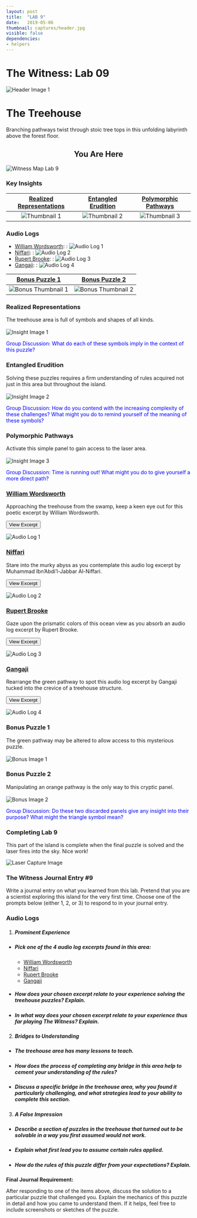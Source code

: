```yaml
---
layout: post
title:  "LAB 9"
date:   2019-05-06
thumbnail: captures/header.jpg
visible: false
dependencies:
- helpers
---
```


# **The Witness: Lab 09**

![Header Image 1](captures/header.jpg#header)
# The Treehouse

Branching pathways twist through stoic tree tops in this unfolding labyrinth above the forest floor.

## <center>You Are Here</center>

![Witness Map Lab 9](captures/Witness_Map_Lab9.jpg#capture)

### Key Insights

| [Realized Representations](#realized-representations) | [Entangled Erudition](#entangled-erudition) | [Polymorphic Pathways](#polymorphic-pathways) |
|:-:|:-:|:-:|
|![Thumbnail 1](captures/insight_1.jpg#thumbnail)| ![Thumbnail 2](captures/insight_2.jpg#thumbnail)| ![Thumbnail 3](captures/insight_3.jpg#thumbnail)|

### Audio Logs

- [William Wordsworth](#william-wordsworth):
: ![Audio Log 1](captures/audio_log_1.jpg#audio_log)
- [Niffari](#niffari):
: ![Audio Log 2](captures/audio_log_2.jpg#audio_log)
- [Rupert Brooke](#rupert-brooke):
: ![Audio Log 3](captures/audio_log_3.jpg#audio_log)
- [Gangaji](#gangaji):
: ![Audio Log 4](captures/audio_log_4.jpg#audio_log)

| [Bonus Puzzle 1](#bonus-puzzle-1) | [Bonus Puzzle 2](#bonus-puzzle-2) |
|:-:|:-:|
|![Bonus Thumbnail 1](captures/bonus_1.jpg#thumbnail)| ![Bonus Thumbnail 2](captures/bonus_2.jpg#thumbnail)|

### Realized Representations
The treehouse  area is full of symbols and shapes of all kinds.
<br><br>
![Insight Image 1](captures/insight_1.jpg#capture)

<span style="color: blue">Group Discussion: What do each of these symbols imply in the context of this puzzle?</span>

### Entangled Erudition
Solving these puzzles requires a firm understanding of rules acquired not just in this area but throughout the island.
<br><br>
![Insight Image 2](captures/insight_2.jpg#capture)

<span style="color: blue">Group Discussion: How do you contend with the increasing complexity of these challenges? What might you do to remind yourself of the meaning of these symbols?</span>

### Polymorphic Pathways
Activate this simple panel to gain access to the laser area.
<br><br>
![Insight Image 3](captures/insight_3.jpg#capture)

<span style="color: blue">Group Discussion: Time is running out! What might you do to give yourself a more direct path?</span>

### [William Wordsworth](https://poets.org/poet/william-wordsworth)

Approaching the treehouse from the swamp, keep a keen eye out for this poetic excerpt by William Wordsworth.

<button onclick="collapseExcerpt1()">View Excerpt</button>

<div id="excerpt1" style="display:none" markdown="1">

Lustily  
I dipped my oars into the silent lake,  
And, as I rose upon the stroke, my boat  
Went heaving through the water like a swan;  
When, from behind that craggy steep, till then  
The horizon's bound, a huge peak, black and huge,  
As if with voluntary power instinct,  
Upreared its head. I struck and struck again,  
And growing still in stature, the grim shape  
Towered up between me and the stars. . . .  
But after I had seen  
That spectacle, for many days my brain  
Worked with a dim and undetermined sense  
Of unknown modes of being; o'er my thoughts  
There hung a darkness, call it solitude,  
Or blank desertion.

<br>---<br>
William Wordsworth, 1888
</div>

![Audio Log 1](captures/audio_log_1.jpg#capture)

### [Niffari](https://www.chisholme.org/resources/overview/niffari.html)

Stare into the murky abyss as you contemplate this audio log excerpt by Muhammad Ibn’Abdi’l-Jabbar Al-Niffari.

<button onclick="collapseExcerpt2()">View Excerpt</button>

<div id="excerpt2" style="display:none">

God bade me behold the sea,
and I saw the ships sinking
and the planks floating;

then the planks too were submerged.

And God said to me,
“Those who voyage are not saved.”

And He said to me, “Those who, instead of voyaging,
cast themselves into the sea, take a risk.”

And He said to me,
“Those who voyage and take no risk shall perish.”

And He said to me,
“In taking the risk there is a part of salvation.”

And the wave came
and lifted those beneath it
and overran the shore.

And He said to me,
“The surface of the sea is a gleam that cannot be reached.

“And the bottom is a darkness impenetrable. And between
the two are great fishes, which are to be feared.”

<br>---<br>
Niffari, circa 970
</div>

![Audio Log 2](captures/audio_log_2.jpg#capture)

### [Rupert Brooke](https://www.poetryfoundation.org/poets/rupert-brooke)

Gaze upon the prismatic colors of this ocean view as you absorb an audio log excerpt by Rupert Brooke.

<button onclick="collapseExcerpt3()">View Excerpt</button>

<div id="excerpt3" style="display:none" markdown="1">

These hearts were woven of human joys and cares,  
Washed marvellously with sorrow, swift to mirth.  

The years had given them kindness. Dawn was theirs,  
And sunset, and the colours of the earth.  

These had seen movement, and heard music; known  
Slumber and waking; loved; gone proudly friended;  

Felt the quick stir of wonder; sat alone;  
Touched flowers and furs and cheeks. All this is ended.  

There are waters blown by changing winds to laughter  
And lit by the rich skies, all day. And after,  

Frost, with a gesture, stays the waves that dance  
And wandering loveliness. He leaves a white  

Unbroken glory, a gathered radiance,  
A width, a shining peace, under the night.

<br>---<br>
Rupert Brooke, 1914
</div>

![Audio Log 3](captures/audio_log_3.jpg#capture)

### [Gangaji](https://gangaji.org/)

Rearrange the green pathway to spot this audio log excerpt by Gangaji tucked into the crevice of a treehouse structure.

<button onclick="collapseExcerpt4()">View Excerpt</button>

<div id="excerpt4" style="display:none">

When we choose silence,
we choose to give up the reasons not to love,

which are the reasons for going to war, or continuing war,
or separating, or being a victim, or being right.

In a moment of silence,
in a moment of no thought, no mind,

we choose to give those up.
This is what my teacher invited me to.

Just choose silence. Don't even choose love.
Choose silence, and love is apparent.

If we choose love we already have an idea
of what love is.

But if you choose silence, that is the end of ideas.
You are willing to have no idea,

to see what is present when there is no idea,
past, present, future.

No idea of love, no idea of truth, no idea of you,
no idea of me. Love is apparent.

<br>---<br>
Gangaji, 2009
</div>

![Audio Log 4](captures/audio_log_4.jpg#capture)

### Bonus Puzzle 1
The green pathway may be altered to allow access to this mysterious puzzle.
<br><br>
![Bonus Image 1](captures/bonus_1.jpg#capture)

### Bonus Puzzle 2
Manipulating an orange pathway is the only way to this cryptic panel.
<br><br>
![Bonus Image 2](captures/bonus_2.jpg#capture)

<span style="color: blue">Group Discussion: Do these two discarded panels give any insight into their purpose? What might the triangle symbol mean?</span>

### Completing Lab 9

This part of the island is complete when the final puzzle is solved and the laser fires into the sky. Nice work!

![Laser Capture Image](captures/laser_capture.jpg#header)

### The Witness Journal Entry #9

Write a journal entry on what you learned from this lab. Pretend that you are a scientist exploring this island for the very first time. Choose one of the prompts below (either 1, 2, or 3) to respond to in your journal entry.


### Audio Logs

1. ##### **Prominent Experience**

  - ##### Pick one of the 4 audio log excerpts found in this area:
    - [William Wordsworth](#william-wordsworth)
    - [Niffari](#niffari)
    - [Rupert Brooke](#rupert-brooke)
    - [Gangaji](#gangaji)

  - ##### How does your chosen excerpt relate to your experience solving the treehouse puzzles? Explain.
  - ##### In what way does your chosen excerpt relate to your experience thus far playing The Witness? Explain.

2. ##### **Bridges to Understanding**
  - ##### The treehouse area has many lessons to teach.
  - ##### How does the process of completing any bridge in this area help to cement your understanding of the rules?
  - ##### Discuss a specific bridge in the treehouse area, why you found it particularly challenging, and what strategies lead to your ability to complete this section.

3. ##### **A False Impression**
  - ##### Describe a section of puzzles in the treehouse that turned out to be solvable in a way you first assumed would not work.
  - ##### Explain what first lead you to assume certain rules applied.
  - ##### How do the rules of this puzzle differ from your expectations? Explain.

**Final Journal Requirement:**

After responding to one of the items above, discuss the solution to a particular puzzle that challenged you. Explain the mechanics of this puzzle in detail and how you came to understand them. If it helps, feel free to include screenshots or sketches of the puzzle.
